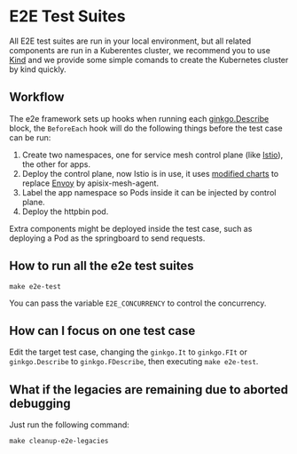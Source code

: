 E2E Test Suites
===============

All E2E test suites are run in your local environment, but all related components are run in a Kuberentes cluster, we recommend you to use [Kind](https://kind.sigs.k8s.io/) and we provide some simple comands
to create the Kubernetes cluster by kind quickly.

Workflow
---------

The e2e framework sets up hooks when running each [ginkgo.Describe](https://pkg.go.dev/github.com/onsi/ginkgo#Describe) block, the `BeforeEach` hook will do the following things before the test case can be run:

1. Create two namespaces, one for service mesh control plane (like [Istio](https://istio.io)), the other for apps.
2. Deploy the control plane, now Istio is in use, it uses [modified charts](./charts) to replace [Envoy](https://www.envoyproxy.io/) by apisix-mesh-agent.
3. Label the app namespace so Pods inside it can be injected by control plane.
4. Deploy the httpbin pod.

Extra components might be deployed inside the test case, such as deploying a Pod as the springboard to send requests.

How to run all the e2e test suites
-----------------------------------

```shell
make e2e-test
```

You can pass the variable `E2E_CONCURRENCY` to control the concurrency.

How can I focus on one test case
---------------------------------

Edit the target test case, changing the `ginkgo.It` to `ginkgo.FIt` or
`ginkgo.Describe` to `ginkgo.FDescribe`, then executing `make e2e-test`.

What if the legacies are remaining due to aborted debugging
------------------------------------------------------------

Just run the following command:

```shell
make cleanup-e2e-legacies
```
